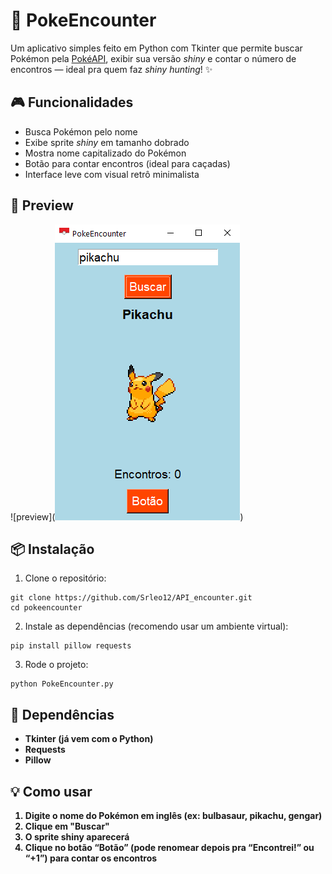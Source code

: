 # 🧿 PokeEncounter

Um aplicativo simples feito em Python com Tkinter que permite buscar Pokémon pela [PokéAPI](https://pokeapi.co), exibir sua versão *shiny* e contar o número de encontros — ideal pra quem faz *shiny hunting*! ✨

## 🎮 Funcionalidades

- Busca Pokémon pelo nome
- Exibe sprite *shiny* em tamanho dobrado
- Mostra nome capitalizado do Pokémon
- Botão para contar encontros (ideal para caçadas)
- Interface leve com visual retrô minimalista

## 📸 Preview

![preview](![alt text](image.png))

## 📦 Instalação

1. Clone o repositório:

```
git clone https://github.com/Srleo12/API_encounter.git
cd pokeencounter
```
2. Instale as dependências (recomendo usar um ambiente virtual):
```
pip install pillow requests
```

3. Rode o projeto:
```
python PokeEncounter.py
```

## 🧰 Dependências

- <strong>Tkinter<strong> (já vem com o Python)
- <strong>Requests<strong>
- <strong>Pillow<strong>


## 💡 Como usar

1. Digite o nome do Pokémon em inglês (ex: <strong>bulbasaur<strong>, <strong>pikachu<strong>, <strong>gengar<strong>)
2. Clique em "Buscar"
3. O sprite shiny aparecerá
4. Clique no botão “Botão” (pode renomear depois pra “Encontrei!” ou “+1”) para contar os encontros